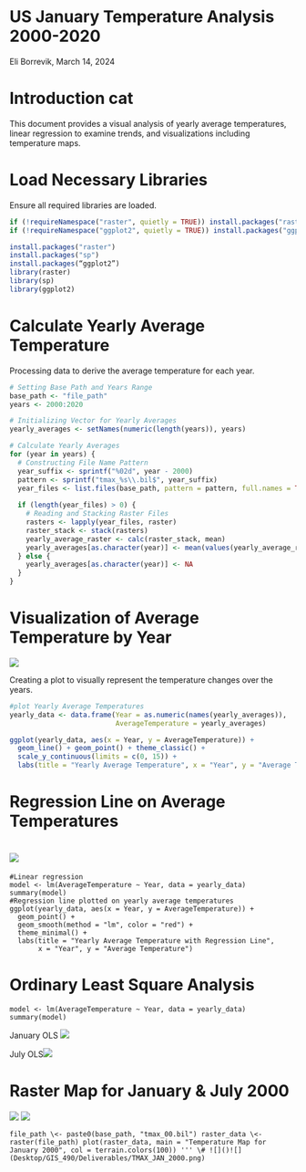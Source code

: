 US January Temperature Analysis 2000-2020
================
Eli Borrevik,
March 14, 2024

# Introduction cat

This document provides a visual analysis of yearly average temperatures,
linear regression to examine trends, and visualizations including
temperature maps.

# Load Necessary Libraries

Ensure all required libraries are loaded.

``` r
if (!requireNamespace("raster", quietly = TRUE)) install.packages("raster")
if (!requireNamespace("ggplot2", quietly = TRUE)) install.packages("ggplot2")

install.packages("raster")
install.packages("sp")
install.packages(“ggplot2”)
library(raster)
library(sp)
library(ggplot2)
```

# Calculate Yearly Average Temperature

Processing data to derive the average temperature for each year.

``` r
# Setting Base Path and Years Range
base_path <- "file_path"
years <- 2000:2020

# Initializing Vector for Yearly Averages
yearly_averages <- setNames(numeric(length(years)), years)

# Calculate Yearly Averages
for (year in years) {
  # Constructing File Name Pattern
  year_suffix <- sprintf("%02d", year - 2000)
  pattern <- sprintf("tmax_%s\\.bil$", year_suffix)
  year_files <- list.files(base_path, pattern = pattern, full.names = TRUE)
  
  if (length(year_files) > 0) {
    # Reading and Stacking Raster Files
    rasters <- lapply(year_files, raster)
    raster_stack <- stack(rasters)
    yearly_average_raster <- calc(raster_stack, mean)
    yearly_averages[as.character(year)] <- mean(values(yearly_average_raster), na.rm = TRUE)
  } else {
    yearly_averages[as.character(year)] <- NA
  }
}
```

# Visualization of Average Temperature by Year

![](Desktop/GIS_490/Deliverables/FIXED_AGAIN_JAN_LC.png)

Creating a plot to visually represent the temperature changes over the
years.

``` r
#plot Yearly Average Temperatures
yearly_data <- data.frame(Year = as.numeric(names(yearly_averages)),
                          AverageTemperature = yearly_averages)

ggplot(yearly_data, aes(x = Year, y = AverageTemperature)) +
  geom_line() + geom_point() + theme_classic() +
  scale_y_continuous(limits = c(0, 15)) +
  labs(title = "Yearly Average Temperature", x = "Year", y = "Average Temperature")
```

# 

# Regression Line on Average Temperatures

# ![](Desktop/GIS_490/Deliverables/TMAX_JAN_LR)

    #Linear regression
    model <- lm(AverageTemperature ~ Year, data = yearly_data)
    summary(model)
    #Regression line plotted on yearly average temperatures
    ggplot(yearly_data, aes(x = Year, y = AverageTemperature)) +
      geom_point() +
      geom_smooth(method = "lm", color = "red") +
      theme_minimal() +
      labs(title = "Yearly Average Temperature with Regression Line", 
           x = "Year", y = "Average Temperature")

# 

# Ordinary Least Square Analysis

    model <- lm(AverageTemperature ~ Year, data = yearly_data)
    summary(model)

January OLS ![](Desktop/GIS_490/Deliverables/TMAX_JAN_OLS.png)

July OLS![](Desktop/GIS_490/Deliverables/TMAX_JUL_OLS.png)

# Raster Map for January & July 2000

![](Desktop/GIS_490/Deliverables/TMAX_JAN_2000.png)
![](Desktop/GIS_490/Deliverables/TMAX_JUL_2000.png)

    file_path \<- paste0(base_path, "tmax_00.bil") raster_data \<- raster(file_path) plot(raster_data, main = "Temperature Map for January 2000", col = terrain.colors(100)) ''' \# ![]()![](Desktop/GIS_490/Deliverables/TMAX_JAN_2000.png)

![]()
